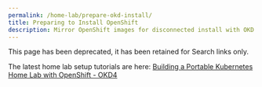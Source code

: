 ```yaml
---
permalink: /home-lab/prepare-okd-install/
title: Preparing to Install OpenShift
description: Mirror OpenShift images for disconnected install with OKD
---
```

This page has been deprecated, it has been retained for Search links only.

The latest home lab setup tutorials are here: [Building a Portable Kubernetes Home Lab with OpenShift - OKD4](/home-lab/lab-intro/)
